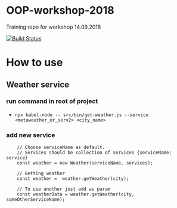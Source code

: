 # OOP-workshop-2018
Training repo for workshop 14.09.2018

[![Build Status](https://travis-ci.org/grigori-gru/oop-workshop-2018.svg?branch=master)](https://travis-ci.org/grigori-gru/oop-workshop-2018)

# How to use

## Weather service

### run command in root of project
- `npx babel-node -- src/bin/get-weather.js --service <metaweather_or_serv2> <city_name>`

### add new service
```
    // Choose serviceName as default.
    // Services should be collection of services {serviceName: service}
    const weather = new Weather(serviceName, services);

    // Getting weather
    const weather =  weather.getWeather(city);

    // To use another just add as param
    const weatherData = weather.getWeather(city, someOtherServiceName);
```